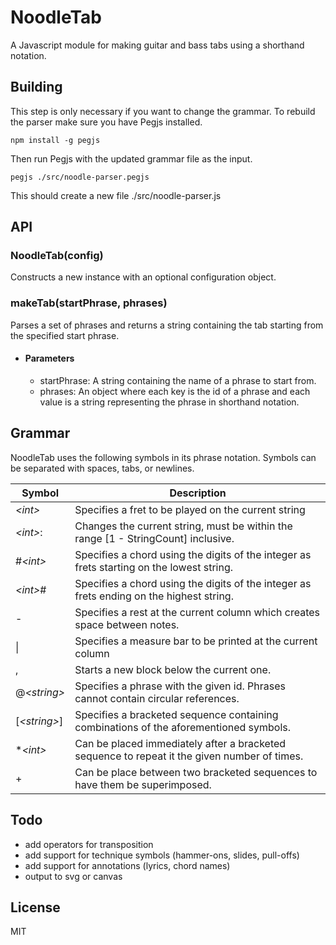 # NoodleTab
A Javascript module for making guitar and bass tabs using a shorthand notation.

## Building
This step is only necessary if you want to change the grammar.
To rebuild the parser make sure you have Pegjs installed.
 ```
 npm install -g pegjs
 ```
Then run Pegjs with the updated grammar file as the input.
```
pegjs ./src/noodle-parser.pegjs
```
This should create a new file ./src/noodle-parser.js

## API

### NoodleTab(config)
Constructs a new instance with an optional configuration object.  

### makeTab(startPhrase, phrases)
Parses a set of phrases and returns a string containing the tab starting from the specified start phrase.

- #### Parameters
    - startPhrase: A string containing the name of a phrase to start from.
    - phrases: An object where each key is the id of a phrase and each value is a string representing the phrase in shorthand notation.

## Grammar
NoodleTab uses the following symbols in its phrase notation. Symbols can be separated with spaces, tabs, or newlines.

Symbol|Description
------|-----------
_\<int>_|Specifies a fret to be played on the current string
_\<int>_:|Changes the current string, must be within the range [1 - StringCount] inclusive.
\#_\<int>_|Specifies a chord using the digits of the integer as frets starting on the lowest string. 
_\<int>_\#|Specifies a chord using the digits of the integer as frets ending on the highest string.
\-|Specifies a rest at the current column which creates space between notes.
\||Specifies a measure bar to be printed at the current column
\,|Starts a new block below the current one.
\@_\<string>_|Specifies a phrase with the given id. Phrases cannot contain circular references.
\[_\<string>_]|Specifies a bracketed sequence containing combinations of the aforementioned symbols.
\*_\<int>_|Can be placed immediately after a bracketed sequence to repeat it the given number of times.
\+|Can be place between two bracketed sequences to have them be superimposed.

## Todo
* add operators for transposition
* add support for technique symbols (hammer-ons, slides, pull-offs)
* add support for annotations (lyrics, chord names)
* output to svg or canvas

## License
MIT

